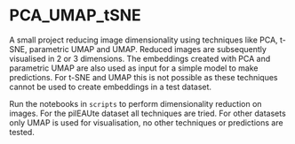 # PCA_UMAP_tSNE
A small project reducing image dimensionality using techniques like PCA, t-SNE, parametric UMAP and UMAP. Reduced images are subsequently visualised in 2 or 3 dimensions. The embeddings created with PCA and parametric UMAP are also used as input for a simple model to make predictions. For t-SNE and UMAP this is not possible as these techniques cannot be used to create embeddings in a test dataset.

Run the notebooks in `scripts` to perform dimensionality reduction on images. For the pilEAUte dataset all techniques are tried. For other datasets only UMAP is used for visualisation, no other techniques or predictions are tested.


